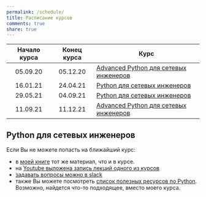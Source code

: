 ```yaml
---
permalink: /schedule/
title: Расписание курсов
comments: true
share: true
---
```



| Начало курса | Конец курса | Курс                                  |
|:------------:|:-----------:|---------------------------------------|
| 05.09.20     | 05.12.20    | [Advanced Python для сетевых инженеров](/advanced-pyneng-online/) |
| 16.01.21     | 24.04.21    | [Python для сетевых инженеров](/pyneng-online/)   |
| 29.05.21     | 04.09.21    | [Python для сетевых инженеров](/pyneng-online/)   |
| 11.09.21     | 11.12.21    | [Advanced Python для сетевых инженеров](/advanced-pyneng-online/) |

## Python для сетевых инженеров

Если Вы не можете попасть на ближайший курс:

* в [моей книге](https://pyneng.readthedocs.io/ru/latest/) тот же материал, что и в курсе.
* на [Youtube выложена запись лекций одного из курсов](https://www.youtube.com/playlist?list=PLah0HUih_ZRnJFNdZsWr2pNWgYETauGXo)
* [задавать вопросы можно в slack](https://join.slack.com/t/pyneng/shared_invite/enQtNzkyNTYwOTU5Njk5LWE4OGNjMmM1ZTlkNWQ0N2RhODExZDA0OTNhNDJjZDZlOTZhOGRiMzIyZjBhZWYzYzc3MTg3ZmQzODllYmQ4OWU)
* также Вы можете посмотреть [список полезных ресурсов по Python](https://natenka.github.io/pyneng-resources/). Возможно, найдется что-то подходящее, вместо моего курса.

